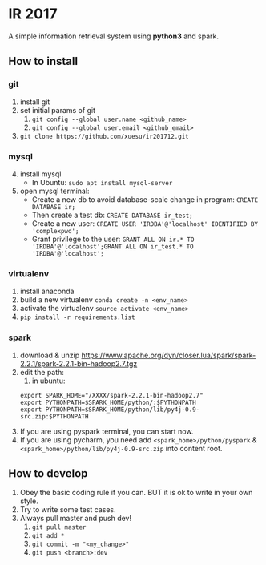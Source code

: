 # IR 2017
A simple information retrieval system using **python3** and spark.

## How to install
### git
1. install git
1. set initial params of git
	1. `git config --global user.name <github_name>`
	1. `git config --global user.email <github_email>`
2. `git clone https://github.com/xuesu/ir201712.git`

### mysql
4. install mysql
	- In Ubuntu: `sudo apt install mysql-server`
5. open mysql terminal:
    - Create a new db to avoid database-scale change in program: `CREATE DATABASE ir;`
    - Then create a test db: `CREATE DATABASE ir_test;`
    - Create a new user: `CREATE USER 'IRDBA'@'localhost' IDENTIFIED BY 'complexpwd';`
    - Grant privilege to the user: `GRANT ALL ON ir.* TO 'IRDBA'@'localhost';GRANT ALL ON ir_test.* TO 'IRDBA'@'localhost';`
    
### virtualenv
    
1. install anaconda
2. build a new virtualenv `conda create -n <env_name>`
3. activate the virtualenv `source activate <env_name>`
3. `pip install -r requirements.list`

### spark

1. download & unzip https://www.apache.org/dyn/closer.lua/spark/spark-2.2.1/spark-2.2.1-bin-hadoop2.7.tgz
1. edit the path:
    1. in ubuntu: 
    ```
    export SPARK_HOME="/XXXX/spark-2.2.1-bin-hadoop2.7"
    export PYTHONPATH=$SPARK_HOME/python/:$PYTHONPATH
    export PYTHONPATH=$SPARK_HOME/python/lib/py4j-0.9-src.zip:$PYTHONPATH
    ```
3. If you are using pyspark terminal, you can start now.
4. If you are using pycharm, you need add `<spark_home>/python/pyspark` & `<spark_home>/python/lib/py4j-0.9-src.zip` into content root.



## How to develop
1. Obey the basic coding rule if you can. BUT it is ok to write in your own style.
2. Try to write some test cases.
2. Always pull master and push dev!
	1. `git pull master`
	1. `git add *`
	2. `git commit -m "<my_change>"`
	3. `git push <branch>:dev`


